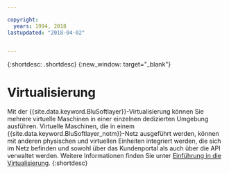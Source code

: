 ```yaml
---

copyright:
  years: 1994, 2018
lastupdated: "2018-04-02"


---
```


{:shortdesc: .shortdesc}
{:new_window: target="_blank"}

# Virtualisierung

Mit der {{site.data.keyword.BluSoftlayer}}-Virtualisierung können Sie mehrere virtuelle Maschinen in einer einzelnen dedizierten Umgebung ausführen. Virtuelle Maschinen, die in einem {{site.data.keyword.BluSoftlayer_notm}}-Netz ausgeführt werden, können mit anderen physischen und virtuellen Einheiten integriert werden, die sich im Netz befinden und sowohl über das Kundenportal als auch über die API verwaltet werden. Weitere Informationen finden Sie unter [Einführung in die Virtualisierung](/docs/infrastructure/virtualization/virt_index.html).
{:shortdesc}

